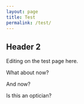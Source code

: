 ```yaml
---
layout: page
title: Test
permalink: /test/
---
```



## Header 2

Editing on the test page here.

What about now?

And now?

Is this an optician?